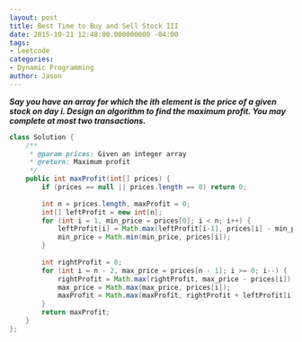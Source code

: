```yaml
---
layout: post
title: Best Time to Buy and Sell Stock III
date: 2015-10-21 12:48:00.000000000 -04:00
tags:
- Leetcode
categories:
- Dynamic Programming
author: Jason
---
```

<p><strong><em>Say you have an array for which the ith element is the price of a given stock on day i. Design an algorithm to find the maximum profit. You may complete at most two transactions.</em></strong></p>


``` java
class Solution {
    /**
     * @param prices: Given an integer array
     * @return: Maximum profit
     */
    public int maxProfit(int[] prices) {
        if (prices == null || prices.length == 0) return 0;
        
        int n = prices.length, maxProfit = 0;
        int[] leftProfit = new int[n];
        for (int i = 1, min_price = prices[0]; i < n; i++) {
            leftProfit[i] = Math.max(leftProfit[i-1], prices[i] - min_price);
            min_price = Math.min(min_price, prices[i]);
        }
        
        int rightProfit = 0;
        for (int i = n - 2, max_price = prices[n - 1]; i >= 0; i--) {
            rightProfit = Math.max(rightProfit, max_price - prices[i]);
            max_price = Math.max(max_price, prices[i]);
            maxProfit = Math.max(maxProfit, rightProfit + leftProfit[i]);
        }
        return maxProfit;
    }
};
```
